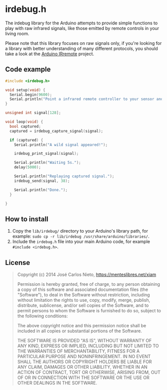 # irdebug.h

The irdebug library for the Arduino attempts to provide simple functions to
play with raw infrared signals, like those emitted by remote controls in your
living room.

Please note that this library focuses on raw signals only, if you're looking
for a library with better understanding of many different protocols, you should
take a look at the [Arduino IRremote][1] project.

## Code example

```c
#include <irdebug.h>

void setup(void) {
  Serial.begin(9600);
  Serial.println("Point a infrared remote controller to your sensor and test it.");
}

unsigned int signal[128];

void loop(void) {
  bool captured;
  captured = irdebug_capture_signal(signal);

  if (captured) {
    Serial.println("A wild signal appeared!");

    irdebug_print_signal(signal);

    Serial.println("Waiting 5s.");
    delay(5000);

    Serial.println("Replaying captured signal.");
    irdebug_send(signal, 38);

    Serial.println("Done.");
  }

}
```

## How to install

1. Copy the `lib/irdebug/` directory to your Arduino's library path, for
	 example: `sudo cp -r lib/irdebug /usr/share/arduino/libraries/`.
2. Include the `irdebug.h` file into your main Arduino code, for example
	 `#include <irdebug.h>`.

## License

> Copyright (c) 2014 José Carlos Nieto, https://menteslibres.net/xiam
>
> Permission is hereby granted, free of charge, to any person obtaining
> a copy of this software and associated documentation files (the
> "Software"), to deal in the Software without restriction, including
> without limitation the rights to use, copy, modify, merge, publish,
> distribute, sublicense, and/or sell copies of the Software, and to
> permit persons to whom the Software is furnished to do so, subject to
> the following conditions:
>
> The above copyright notice and this permission notice shall be
> included in all copies or substantial portions of the Software.
>
> THE SOFTWARE IS PROVIDED "AS IS", WITHOUT WARRANTY OF ANY KIND,
> EXPRESS OR IMPLIED, INCLUDING BUT NOT LIMITED TO THE WARRANTIES OF
> MERCHANTABILITY, FITNESS FOR A PARTICULAR PURPOSE AND
> NONINFRINGEMENT. IN NO EVENT SHALL THE AUTHORS OR COPYRIGHT HOLDERS BE
> LIABLE FOR ANY CLAIM, DAMAGES OR OTHER LIABILITY, WHETHER IN AN ACTION
> OF CONTRACT, TORT OR OTHERWISE, ARISING FROM, OUT OF OR IN CONNECTION
> WITH THE SOFTWARE OR THE USE OR OTHER DEALINGS IN THE SOFTWARE.

[1]: https://github.com/shirriff/Arduino-IRremote/

